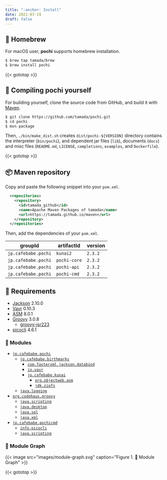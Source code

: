 ```yaml
---
title: ":anchor: Install"
date: 2021-07-19
draft: false
---
```


## :beer: Homebrew

For macOS user, **pochi** supports homebrew installation.

```sh
$ brew tap tamada/brew
$ brew install pochi
```

{{< gototop >}}

## :muscle: Compiling **pochi** yourself

For building yourself, clone the source code from GitHub, and build it with [Maven](https://maven.apache.org/).

```sh
$ git clone https://github.com/tamada/pochi.git
$ cd pochi
$ mvn package
```

Then, `./bin/make_dist.sh` creates `dist/pochi-${VERSION}` directory contains the interpreter (`bin/pochi`), and dependent jar files (`lib`), documents (`docs`) and misc files (`README.md`, `LICENSE`, `completions`, `examples`, and `Dockerfile`).

{{< gototop >}}

## :package: Maven repository

Copy and paste the following snippet into your `pom.xml`.

```xml
  <repositories>
    <repository>
      <id>tamada_github</id>
      <name>Apache Maven Packages of tamada</name>
      <url>https://tamada.github.io/maven</url>
    </repository>
  </repositories>
```

Then, add the dependencies of your `pom.xml`.

| groupId            | artifactId   | version |
|--------------------|--------------|---------|
|`jp.cafebabe.pochi` | `kunai2`     | `2.3.2` |
|`jp.cafebabe.pochi` | `pochi-core` | `2.3.2` |
|`jp.cafebabe.pochi` | `pochi-api`  | `2.3.2` |
|`jp.cafebabe.pochi` | `pochi-cmd`  | `2.3.2` |

## :briefcase: Requirements

* [Jackson](https://github.com/FasterXML/jackson) 2.10.0
* [Vavr](https://www.vavr.io/) 0.10.3
* [ASM](https://asm.ow2.io/) 8.0.1
* [Groovy](https://groovy-lang.org) 3.0.8
    * [groovy-jsr223](https://groovy-lang.org/integrating.html#jsr223)
* [picocli](https://picocli.info) 4.6.1

### :pouch: Modules

* [`jp.cafebabe.pochi`](https://tamada.github.io/pochi/apidocs/jp.cafebabe.pochi/module-summary.html)
    * [`jp.cafebabe.birthmarks`](https://tamada.github.io/pochi/apidocs/jp.cafebabe.birthmarks/module-summary.html)
        * [`com.fasterxml.jackson.databind`](https://github.com/FasterXML/jackson-databind)
        * [`io.vavr`](https://www.vavr.io/)
        * [`jp.cafebabe.kunai`](https://tamada.github.io/pochi/apidocs/jp.cafebabe.kunai/module-summary.html)
            * [`org.objectweb.asm`](https://asm.ow2.io/)
            * [`jdk.zipfs`](https://docs.oracle.com/en/java/javase/11/docs/api/jdk.zipfs/module-summary.html)
    * [`java.logging`](https://docs.oracle.com/en/java/javase/11/docs/api/java.logging/module-summary.html)
* [`org.codehaus.groovy`](https://groovy-lang.org/)
    * [`java.scripting`](https://docs.oracle.com/en/java/javase/11/docs/api/java.scripting/module-summary.html)
    * [`java.desktop`](https://docs.oracle.com/en/java/javase/11/docs/api/java.desktop/module-summary.html)
    * [`java.sql`](https://docs.oracle.com/en/java/javase/11/docs/api/java.sql/module-summary.html)
    * [`java.xml`](https://docs.oracle.com/en/java/javase/11/docs/api/java.xml/module-summary.html)
* [`jp.cafebabe.pochicmd`](https://tamada.github.io/pochi/apidocs/jp.cafebabe.pochicmd/module-summary.html)
    * [`info.picocli`](https://picocli.info)
    * [`java.scripting`](https://docs.oracle.com/en/java/javase/11/docs/api/java.scripting/module-summary.html)

### :steam_locomotive: Module Graph

{{< image src="images/module-graph.svg" caption="Figure 1. :steam_locomotive: Module Graph" >}}

{{< gototop >}}
